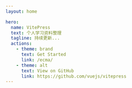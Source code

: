 ```yaml
---
layout: home

hero:
  name: VitePress
  text: 个人学习资料整理
  tagline: 持续更新...
  actions:
    - theme: brand
      text: Get Started
      link: /ecma/
    - theme: alt
      text: View on GitHub
      link: https://github.com/vuejs/vitepress
---
```

